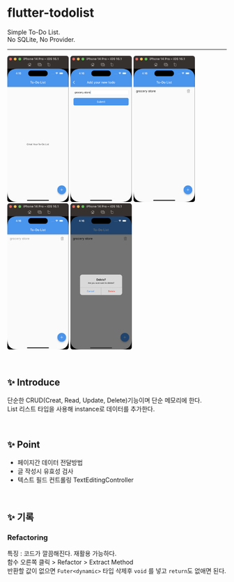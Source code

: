 # flutter-todolist

Simple To-Do List.  
No SQLite, No Provider.  

---


<p float="left">
    <img src="https://github.com/keemeesuu/flutter-todolist/blob/main/images/1.png"  width="28%" />
    <img src="https://github.com/keemeesuu/flutter-todolist/blob/main/images/2.png"  width="28%" />
    <img src="https://github.com/keemeesuu/flutter-todolist/blob/main/images/3.png"  width="28%" />
    <img src="https://github.com/keemeesuu/flutter-todolist/blob/main/images/4.png"  width="28%" />
    <img src="https://github.com/keemeesuu/flutter-todolist/blob/main/images/5.png"  width="28%" />
</p>


<br>

## ✨ Introduce

단순한 CRUD(Creat, Read, Update, Delete)기능이며 단순 메모리에 한다.  
List<Class> 리스트 타입을 사용해 instance로 데이터를 추가한다.  


<br>

## ✨ Point

- 페이지간 데이터 전달방법
- 글 작성시 유효성 검사
- 텍스트 필드 컨트롤링
    TextEditingController

<br>

## ✨ 기록

### Refactoring

특징 : 코드가 깔끔해진다. 재활용 가능하다.  
함수 오른쪽 클릭 > Refactor > Extract Method  
반환할 값이 없으면 `Futer<dynamic>` 타입 삭제후 `void` 를 넣고 `return`도 없애면 된다.